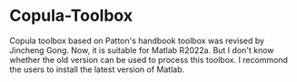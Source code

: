 # Copula-Toolbox
Copula toolbox based on Patton's handbook toolbox was revised by Jincheng Gong. Now, it is suitable for Matlab R2022a. But I don't know whether the old version can be used to process this toolbox. I recommond the users to install the latest version of Matlab.
